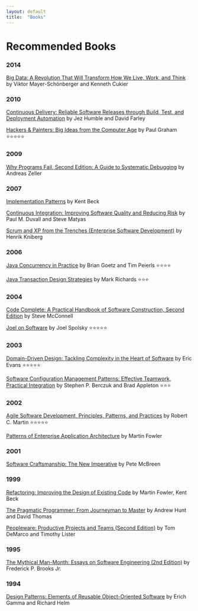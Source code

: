 ```yaml
---
layout: default
title:  "Books"
---
```


# Recommended Books

### 2014

[Big Data: A Revolution That Will Transform How We Live, Work, and Think](https://www.amazon.com/Big-Data-Revolution-Transform-Think/dp/0544227751) by Viktor Mayer-Schönberger and Kenneth Cukier

### 2010

[Continuous Delivery: Reliable Software Releases through Build, Test, and Deployment Automation](https://www.amazon.com/Continuous-Delivery-Deployment-Automation-Addison-Wesley/dp/0321601912) by Jez Humble and David Farley

[Hackers & Painters: Big Ideas from the Computer Age](https://www.amazon.com/Hackers-Painters-Big-Ideas-Computer/dp/1449389554) by Paul Graham :star::star::star::star::star:

### 2009

[Why Programs Fail, Second Edition: A Guide to Systematic Debugging](https://www.amazon.com/Why-Programs-Fail-Second-Systematic/dp/0123745152) by Andreas Zeller

### 2007 

[Implementation Patterns](https://www.amazon.com/Implementation-Patterns-Kent-Beck/dp/0321413091) by Kent Beck

[Continuous Integration: Improving Software Quality and Reducing Risk](https://www.amazon.com/Continuous-Integration-Improving-Software-Reducing/dp/0321336380) by Paul M. Duvall and Steve Matyas

[Scrum and XP from the Trenches (Enterprise Software Development)](https://www.amazon.com/Scrum-Trenches-Enterprise-Software-Development/dp/1430322640) by Henrik Kniberg

### 2006

[Java Concurrency in Practice](https://www.amazon.com/Java-Concurrency-Practice-Brian-Goetz/dp/0321349601) by Brian Goetz and Tim Peierls :star::star::star::star:

[Java Transaction Design Strategies](https://www.amazon.com/Java-Transaction-Design-Strategies-Richards/dp/1411695917) by Mark Richards :star::star::star:

### 2004

[Code Complete: A Practical Handbook of Software Construction, Second Edition](https://www.amazon.com/Code-Complete-Practical-Handbook-Construction/dp/0735619670) by Steve McConnell

[Joel on Software](https://www.amazon.com/Joel-Software-Occasionally-Developers-Designers/dp/1590593898) by Joel Spolsky :star::star::star::star::star:

### 2003

[Domain-Driven Design: Tackling Complexity in the Heart of Software](https://www.amazon.com/Domain-Driven-Design-Tackling-Complexity-Software/dp/0321125215) by Eric Evans :star::star::star::star::star:

[Software Configuration Management Patterns: Effective Teamwork, Practical Integration](https://www.amazon.com/Software-Configuration-Management-Patterns-Integration/dp/0201741172) by Stephen P. Berczuk and Brad Appleton :star::star::star:

### 2002 

[Agile Software Development, Principles, Patterns, and Practices](https://www.amazon.com/Software-Development-Principles-Patterns-Practices/dp/0135974445) by Robert C. Martin :star::star::star::star::star:

[Patterns of Enterprise Application Architecture](https://www.amazon.com/Patterns-Enterprise-Application-Architecture-Martin/dp/0321127420) by Martin Fowler

### 2001

[Software Craftsmanship: The New Imperative](https://www.amazon.com/Software-Craftsmanship-Imperative-Pete-McBreen/dp/0201733862) by Pete McBreen

### 1999 

[Refactoring: Improving the Design of Existing Code](https://www.amazon.com/Refactoring-Improving-Design-Existing-Code/dp/0201485672) by Martin Fowler, Kent Beck

[The Pragmatic Programmer: From Journeyman to Master](https://www.amazon.com/Pragmatic-Programmer-Journeyman-Master/dp/020161622X) by Andrew Hunt and David Thomas

[Peopleware: Productive Projects and Teams (Second Edition)](https://www.amazon.com/Peopleware-Productive-Projects-Teams-Second/dp/0932633439) by Tom DeMarco and Timothy Lister

### 1995

[The Mythical Man-Month: Essays on Software Engineering (2nd Edition)](https://www.amazon.com/Mythical-Man-Month-Software-Engineering-Anniversary/dp/0201835959)
by Frederick P. Brooks Jr.

### 1994

[Design Patterns: Elements of Reusable Object-Oriented Software](https://www.amazon.com/Design-Patterns-Elements-Reusable-Object-Oriented/dp/0201633612) by Erich Gamma and Richard Helm

